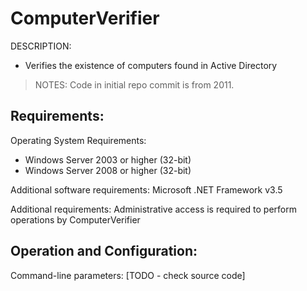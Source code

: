 
# ComputerVerifier

DESCRIPTION: 
- Verifies the existence of computers found in Active Directory

> NOTES: Code in initial repo commit is from 2011. 

## Requirements:

Operating System Requirements:
- Windows Server 2003 or higher (32-bit)
- Windows Server 2008 or higher (32-bit)

Additional software requirements:
Microsoft .NET Framework v3.5

Additional requirements:
Administrative access is required to perform operations by ComputerVerifier


## Operation and Configuration:

Command-line parameters:
[TODO - check source code]
